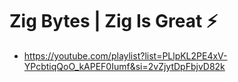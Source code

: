 # Zig Bytes | Zig Is Great ⚡
- https://youtube.com/playlist?list=PLlpKL2PE4xV-YPcbtiqQoO_kAPEF0Iumf&si=2vZjytDpFbjvD82k
